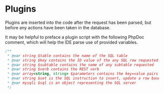 # Plugins

Plugins are inserted into the code after the request has been parsed, but before any actions have been taken in the database.

It may be helpful to preface a plugin script with the following PhpDoc comment, which will help the IDE parse use of provided variables.

```php
/**
 * @var string $table contains the name of the SQL table
 * @var string $key contains the ID value of the any SQL row requested
 * @var string $subtable contains the name of any subtable requested
 * @var string $verb contains the REST verb
 * @var array<string, string> $parameters contains the key=value pairs of search query parameters
 * @var string $set is the SQL instruction to insert, update a row based on $parameters
 * @var mysqli $sql is an object representing the SQL server
 */
```